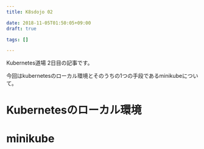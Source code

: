 ```yaml
---
title: K8sdojo 02

date: 2018-11-05T01:50:05+09:00
draft: true

tags: []

---
```


Kubernetes道場 2日目の記事です。

今回はkubernetesのローカル環境とそのうちの1つの手段であるminikubeについて。

# Kubernetesのローカル環境


# minikube


